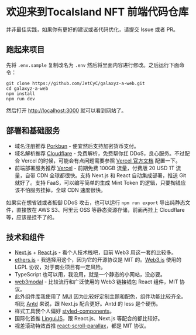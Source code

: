 # 欢迎来到TocaIsland NFT 前端代码仓库

并非最佳实践，如果你有更好的建议或者代码优化，请提交 Issue 或者 PR。

## 跑起来项目

先将 `.env.sample` 复制改名为 `.env` 然后将里面内容进行修改。之后运行下面命令：

```
git clone https://github.com/JetCyC/galaxyz-a-web.git
cd galaxyz-a-web
npm install
npm run dev
```

然后打开 <http://localhost:3000> 就可以看到网站了。

## 部署和基础服务

- 域名注册推荐 [Porkbun](https://porkbun.com/) - 便宜然后支持加密货币支付。
- 域名解析推荐 [Cloudflare](https://cloudflare.com/) - 免费解析，免费帮你扛 DDoS，良心服务。不过配合 Vercel 的时候，可能会有点问题需要参照 [Vercel 官方文档](https://vercel.com/support/articles/using-cloudflare-with-vercel) 配置一下。
- 前端部署服务推荐 [Vercel](https://vercel.com/) - 前期免费 100GB 流量，付费版 20 USD 1T 流量，自带 CDN 全球都很快。支持 Next.js 和 React 自动集成部署，推送 Git 就好了。支持 FaaS，可以编写简单的生成 Mint Token 的逻辑，只要掏钱应该不怕服务挂掉，全球 CDN 速度很快。

如果实在想省钱或者抵御 DDoS 攻击，也可以运行 `npm run export` 导出纯静态文件，直接放在 AWS S3、阿里云 OSS 等静态资源存储，前面再挂上 Cloudflare 等，应该是挂不了的。

## 技术和组件

- [Next.js](https://nextjs.org/) + [React.js](https://reactjs.org/) - 看个人技术栈吧，目前 Web3 用这一套的比较多。
- [ethers.js](https://github.com/ethers-io/ethers.js/) - 我选择用这个，因为它的开源协议是 MIT 的。[Web3.js](https://github.com/ChainSafe/web3.js/blob/1.x/LICENSE) 使用的 LGPL 协议，对于商业项目有一定风险。
- TypeScript 也可以用，我没用，就是一个静态的小网站，没必要。
- [web3modal](https://github.com/Web3Modal/web3modal) - 比较流行和广泛使用的 Web3 链接钱包 React 组件，MIT 协议。
- 此外组件库我使用了 [MUI](https://mui.com/) 因为比较好定制主题和配色，组件功能比较齐全。相比 [Antd](https://ant.design/docs/react/introduce) 来说，跟 Next.js 配合更好。Antd 的 less 是个硬伤。
- 样式工具我个人偏好 [styled-components](https://styled-components.com/)。
- 国际化首推 [LinguiJS](https://lingui.js.org/)，跟 React.js、Next.js 等配合的都比较好。
- 视差滚动特效首推 [react-scroll-parallax](https://jscottsmith.github.io/react-scroll-parallax-examples/examples/parallax-example/)，都是 MIT 协议。


